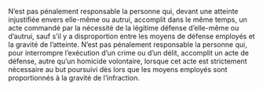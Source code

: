 N’est pas pénalement responsable la personne qui, devant une atteinte injustifiée envers elle-même ou autrui, accomplit dans le même temps, un acte commandé par la nécessité de la légitime défense d’elle-même ou d’autrui, sauf s’il y a disproportion entre les moyens de défense employés et la gravité de l’atteinte.
N’est pas pénalement responsable la personne qui, pour interrompre l’exécution d’un crime ou d’un délit, accomplit un acte de défense, autre qu’un homicide volontaire, lorsque cet acte est strictement nécessaire au but poursuivi dès lors que les moyens employés sont proportionnés à la gravité de l’infraction.